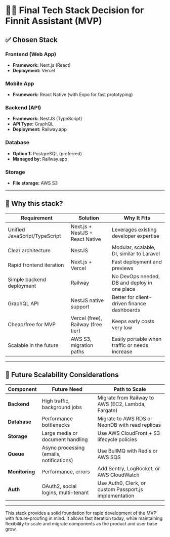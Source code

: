 # 🧑‍💻 Final Tech Stack Decision for Finnit Assistant (MVP)

## ✅ Chosen Stack

### **Frontend (Web App)**
- **Framework:** Next.js (React)
- **Deployment:** Vercel

### **Mobile App**
- **Framework:** React Native (with Expo for fast prototyping)

### **Backend (API)**
- **Framework:** NestJS (TypeScript)
- **API Type:** GraphQL
- **Deployment:** Railway.app

### **Database**
- **Option 1:** PostgreSQL (preferred)
- **Managed by:** Railway.app

### **Storage**
- **File storage:** AWS S3

---

## 🚀 Why this stack?

| Requirement                    | Solution                            | Why It Fits                                                   |
|-------------------------------|-------------------------------------|---------------------------------------------------------------|
| Unified JavaScript/TypeScript | Next.js + NestJS + React Native     | Leverages existing developer expertise                        |
| Clear architecture            | NestJS                              | Modular, scalable, DI, similar to Laravel                     |
| Rapid frontend iteration      | Next.js + Vercel                    | Fast deployment and previews                                  |
| Simple backend deployment     | Railway                             | No DevOps needed, DB and deploy in one place                  |
| GraphQL API                   | NestJS native support               | Better for client-driven finance dashboards                   |
| Cheap/free for MVP            | Vercel (free), Railway (free tier)  | Keeps early costs very low                                    |
| Scalable in the future        | AWS S3, migration paths             | Easily portable when traffic or needs increase                |

---

## 🔄 Future Scalability Considerations

| Component   | Future Need                                 | Path to Scale                                              |
|-------------|----------------------------------------------|-------------------------------------------------------------|
| **Backend** | High traffic, background jobs                | Migrate from Railway to AWS (EC2, Lambda, Fargate)          |
| **Database**| Performance bottlenecks                      | Migrate to AWS RDS or NeonDB with read replicas             |
| **Storage** | Large media or document handling             | Use AWS CloudFront + S3 lifecycle policies                  |
| **Queue**   | Async processing (emails, notifications)     | Use BullMQ with Redis or AWS SQS                            |
| **Monitoring**| Performance, errors                         | Add Sentry, LogRocket, or AWS CloudWatch                    |
| **Auth**    | OAuth2, social logins, multi-tenant          | Use Auth0, Clerk, or custom Passport.js implementation      |

---

This stack provides a solid foundation for rapid development of the MVP with future-proofing in mind. It allows fast iteration today, while maintaining flexibility to scale and migrate components as the product and user base grow.
